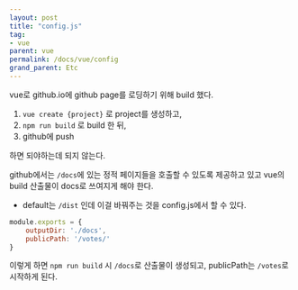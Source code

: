 ```yaml
---
layout: post
title: "config.js"
tag:
- vue
parent: vue
permalink: /docs/vue/config
grand_parent: Etc
---
```


vue로 github.io에 github page를 로딩하기 위해 build 했다.  

1. `vue create {project}` 로 project를 생성하고,
2. `npm run build` 로 build 한 뒤,
3. github에 push

하면 되야하는데 되지 않는다.

github에서는 `/docs`에 있는 정적 페이지들을 호출할 수 있도록 제공하고 있고 vue의 build 산출물이 docs로 쓰여지게 해야 한다. 
- default는 `/dist` 인데 이걸 바꿔주는 것을 config.js에서 할 수 있다.

```javascript
module.exports = {
    outputDir: './docs',
    publicPath: '/votes/'
}
```

이렇게 하면 `npm run build` 시 `/docs`로 산출물이 생성되고, publicPath는 `/votes`로 시작하게 된다.  

